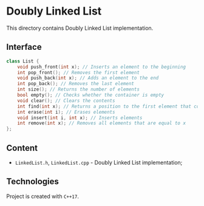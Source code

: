 # Doubly Linked List
This directory contains Doubly Linked List implementation.

## Interface
```cpp
class List {
    void push_front(int x); // Inserts an element to the beginning
    int pop_front(); // Removes the first element
    void push_back(int x); // Adds an element to the end
    int pop_back(); // Removes the last element
    int size(); // Returns the number of elements
    bool empty(); // Checks whether the container is empty
    void clear(); // Clears the contents
    int find(int x); // Returns a position to the first element that compares equal to x
    int erase(int i); // Erases elements
    void insert(int i, int x); // Inserts elements
    int remove(int x); // Removes all elements that are equal to x
};
```

## Content
* ```LinkedList.h```, ```LinkedList.cpp``` - Doubly Linked List implementation;

## Technologies
Project is created with ```C++17```.
